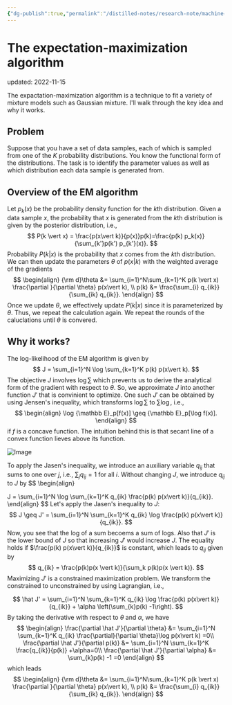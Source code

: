 ```yaml
---
{"dg-publish":true,"permalink":"/distilled-notes/research-note/machine-learning/em-algorithm/","dgHomeLink":true,"dgPassFrontmatter":false}
---
```



# The expectation-maximization algorithm
updated: 2022-11-15

The expactation-maximization algorithm is a technique to fit a variety of mixture models such as Gaussian mixture. I'll walk through the key idea and why it works. 

## Problem 

Suppose that you have a set of data samples, each of which is sampled from one of the $K$ probability distributions. You know the functional form of the distributions. The task is to identify  the parameter values as well as which distribution each data sample is generated from. 

## Overview of the EM algorithm 

Let $p_k(x)$ be the probability density function for the $k$th distribution. Given a data sample $x$, the probability that $x$ is generated from the $k$th distribution is given by the posterior distribution, i.e., 
$$
P(k \vert x) = \frac{p(x\vert k)}{p(x)}p(k)=\frac{p(k) p_k(x)}{\sum_{k'}p(k') p_{k'}(x)}.
$$
Probability $P(k \vert x)$ is the probability that $x$ comes from the $k$th distribution. We can then update the parameters $\theta$ of $p(x\vert k)$ with the weighted average of the gradients 
$$
\begin{align}
{\rm d}\theta &= \sum_{i=1}^N\sum_{k=1}^K p(k \vert x) \frac{\partial }{\partial \theta} p(x\vert k), \\
p(k) &= \frac{\sum_{i} q_{ik}}{\sum_{ik} q_{ik}}.
\end{align}
$$
Once we update $\theta$, we effectively update $P(k \vert x)$ since it is parameterized by $\theta$. Thus, we repeat the calculation again. We repeat the rounds of the caluclations until $\theta$ is convered.


## Why it works?

The log-likelihood of the EM algorithm is given by 
$$
J = \sum_{i=1}^N \log \sum_{k=1}^K p(k)  p(x\vert k).
$$
The objective $J$ involves $\log \sum$ which prevents us to derive the analytical form of the gradient with respect to $\theta$. So, we approximate $J$ into another function $J'$ that is convinient to optimize. One such $J'$ can be obtained by using Jensen's inequality, which transforms $\log \sum$ to $\sum \log$, i.e., 
$$
\begin{align}
\log {\mathbb E}_p[f(x)] \geq {\mathbb E}_p[\log f(x)].
\end{align}
$$
if $f$ is a concave function. The intuition behind this is that secant line of a convex function lieves above its function.

![Image](https://pbs.twimg.com/media/E2PR-iaWEAgjP0n.jpg:large)

To apply the Jasen's inequality, we introduce an auxiliary variable $q_{ij}$ that sums to one over $j$, i.e., $\sum_{j}q_{ij} = 1$ for all $i$. Without changing $J$, we introduce $q_{ij}$ to $J$ by 
$$
\begin{align}

J = \sum_{i=1}^N \log \sum_{k=1}^K  q_{ik} \frac{p(k) p(x\vert k)}{q_{ik}}.
\end{align}
$$
Let's apply the Jasen's inequality to $J$:
$$
J \geq J' = \sum_{i=1}^N \sum_{k=1}^K  q_{ik} \log \frac{p(k) p(x\vert k)}{q_{ik}}.
$$
Now, you see that the log of a sum becoems a sum of logs. Also that $J'$ is the lower bound of $J$ so that increasing $J'$ would increase $J$. The equality holds if $\frac{p(k) p(x\vert k)}{q_{ik}}$ is constant, which leads to $q_{ij}$ given by 
$$
q_{ik} = \frac{p(k)p(x \vert k)}{\sum_k p(k)p(x \vert k)}.
$$
Maximizing $J'$ is a constrained maximization problem. We transform the constrained to unconstrained by using Lagrangian, i.e., 

$$
\hat J' = \sum_{i=1}^N \sum_{k=1}^K  q_{ik} \log \frac{p(k) p(x\vert k)}{q_{ik}} + \alpha \left(\sum_{k}p(k) -1\right).
$$
By taking the derivative with respect to $\theta$ and $\alpha$, we have 
$$
\begin{align}
\frac{\partial \hat J'}{\partial \theta} &= \sum_{i=1}^N \sum_{k=1}^K  q_{ik} \frac{\partial}{\partial \theta}\log p(x\vert k) =0\\
\frac{\partial \hat J'}{\partial p(k)} &= \sum_{i=1}^N \sum_{k=1}^K   \frac{q_{ik}}{p(k)} +\alpha=0\\
\frac{\partial \hat J'}{\partial \alpha} &= \sum_{k}p(k) -1 =0
\end{align}
$$
which leads 
$$
\begin{align}
{\rm d}\theta &= \sum_{i=1}^N\sum_{k=1}^K p(k \vert x) \frac{\partial }{\partial \theta} p(x\vert k), \\
p(k) &= \frac{\sum_{i} q_{ik}}{\sum_{ik} q_{ik}}.
\end{align}
$$



